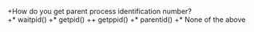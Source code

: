 +How do you get parent process identification number?	
+* waitpid()
+* getpid()
++ getppid()
+* parentid()
+* None of the above
